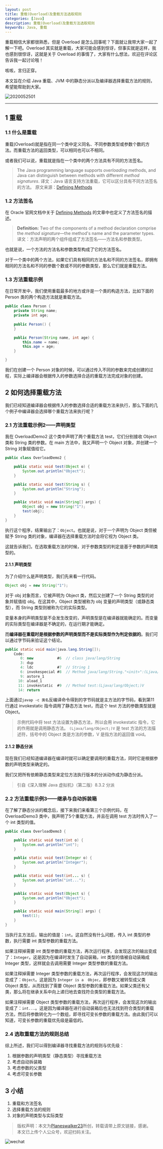 ```yaml
---
layout: post
title: 重载(Overload)及重载方法选取规则
categories: [Java]
description: 重载(Overload)及重载方法选取规则
keywords: Java, 重载
---
```


重载相信大家都很熟悉，但是 Overload 是怎么回事呢？下面就让我带大家一起了解一下吧。Overload 其实就是重载，大家可能会感到惊讶，但事实就是这样，我也感到很惊讶，这就是关于 Overload 的事情了，大家有什么想法，欢迎在评论区告诉我一起讨论哦！

咳咳，言归正穿。

本文旨在介绍 Java 重载、JVM 中的静态分派以及编译器选择重载方法的规则，希望能帮助到大家。

![2020052501](https://planeswalker23.github.io/images/posts/2020052501.png)

-----
## 1 重载
### 1.1 什么是重载
重载(Overload)就是指在同一个类中定义同名、不同参数类型或参数个数的方法。而重载方法的返回类型，可以相同也可以不相同。

或者我们可以说，重载就是指在一个类中的两个方法具有不同的方法签名。
> The Java programming language supports *overloading* methods, and Java can distinguish between methods with different *method signatures*.
> 译文：Java 语言支持方法重载，它可以区分具有不同方法签名的方法。
> 原文来源：[Defining Methods ](https://docs.oracle.com/javase/tutorial/java/javaOO/methods.html)

### 1.2 方法签名
在 Oracle 官网文档中关于 [Defining Methods](https://docs.oracle.com/javase/tutorial/java/javaOO/methods.html) 的文章中也定义了方法签名的描述。
> **Definition:** Two of the components of a method declaration comprise the *method signature*—the method's name and the parameter types.
> 译文：方法声明的两个组件组成了方法签名——方法名和参数类型。

也就是说，一个方法的方法名和参数类型构成了它的方法签名。

对于一个类中的两个方法，如果它们具有相同的方法名和不同的方法签名，即拥有相同的方法名和不同的参数个数或不同的参数类型，那么它们就是重载方法。

### 1.3 方法重载示例
在日常开发中，我们使用重载最多的地方或许是一个类的构造方法，比如下面的 Person 类的两个构造方法就是重载方法。

```java
public class Person {
    private String name;
    private int age;
    
    public Person() {
    }

    public Person(String name, int age) {
        this.name = name;
        this.age = age;
    }

}
```

我们在创建一个 Person 对象的时候，可以通过传入不同的参数来完成创建的过程，实际上编译器会根据传入的参数选择合适的重载方法完成对象的创建。


## 2 如何选择重载方法
我们已经知道编译器会根据传入的参数选择合适的重载方法来执行，那么下面的几个例子中编译器会选择哪个重载方法来执行呢？

### 2.1 方法重载示例2——声明类型
我在 OverloadDemo2 这个类中声明了两个重载方法 test，它们分别接收 Object 类和 String 类的参数。在 main 方法中，我又声明一个 Object 对象，并创建一个 String 对象赋值给它。

```java
public class OverloadDemo2 {

    public static void test(Object o) {
        System.out.println("Object");
    }

    public static void test(String s) {
        System.out.println("String");
    }

    public static void main(String[] args) {
        Object obj = new String("1");
        test(obj);
    }
}
```

执行这个程序，结果输出了：`Object`。也就是说，对于一个声明为 Object 类但被赋予 String 类的对象，编译器在选择重载方法时会将它视为 Object 类。

这就告诉我们，在选取重载方法的时候，对于参数类型的判定是基于参数的声明类型的。

#### 2.1.1 声明类型
为了介绍什么是声明类型，我们先来看一行代码。

```java
Object obj = new String("1");
```

对于 obj 对象而言，它被声明为 Object 类，然后又创建了一个 String 类型的对象并赋值给 obj。在这其中，Object 类型被称为 obj 变量的声明类型（或静态类型），而 String 类型则被称为它的实际类型。

变量本身的声明类型是不会发生改变的，声明类型是在编译器就能确定的。而变量的实际类型在编译器是不确定的，在运行期才能确定。

而**编译器在重载时是根据参数的声明类型而不是实际类型作为判定依据的**。我们可以通过字节码来验证这个结论。

```java
public static void main(java.lang.String[]);
    Code:
       0: new           #6  // class java/lang/String
       3: dup
       4: ldc           #7  // String 1
       6: invokespecial #8  // Method java/lang/String."<init>":(Ljava/lang/String;)V
       9: astore_1
      10: aload_1
      11: invokestatic  #9  // Method test:(Ljava/lang/Object;)V
      14: return
```

上面通过`javap -c 类名`反编译命令得到的字节码就是主方法的字节码，看到第11行通过 invokestatic 指令调用了静态方法 test，而这个 test 方法的参数类型就是 Object。
> 示例代码中将 test 方法设置为静态方法，所以会用 invokestatic 指令，它的作用就是调用静态方法。
> `(Ljava/lang/Object;)V` 是 test 方法的方法描述符，括号中的 Object 类是方法的参数，V 是指方法的返回值 void。

#### 2.1.2 静态分派
现在我们已经知道编译器在编译时就可以确定要调用的重载方法，同时它是根据参数的声明类型来确定的。

我们又把所有依赖静态类型来定位方法执行版本的分派动作成为静态分派。
> 引自《深入理解 Java 虚拟机》（第二版）8.3.2 分派

### 2.2 方法重载示例3——继承与自动拆装箱
在了解了静态分派的概念后，接下来我们来看第三个示例代码，在 OverloadDemo3 类中，我声明了5个重载方法，并且在调用 test 方法时传入了一个 int 类型的值。

```java
public class OverloadDemo3 {

    public static void test(int o) {
        System.out.println("int");
    }

    public static void test(Integer o) {
        System.out.println("Integer");
    }

    public static void test(int... s) {
        System.out.println("int...");
    }

    public static void test(Object s) {
        System.out.println("Object");
    }

    public static void main(String[] args) {
        test(1);
    }
}
```

当执行主方法后，输出的值是：`int`。这自然没有什么问题，传入 int 类型的参数，执行需要 int 类型参数的重载方法。

如果注释掉需要 int 类型参数的重载方法，再次运行程序，会发现这次的输出变成了：`Integer`。这是因为在编译时发生了自动装箱，int 类型的值被自动装箱成 Integer 类型，这样就会去调用需要 Integer 类型参数的重载方法。

如果注释掉需要 Integer 类型参数的重载方法，再次运行程序，会发现这次的输出变成了：`Object`。这是因为 `Integer is a  Objec`，即参数又被转型成父类 Object 类型，从而找到了需要 Object 类型参数的重载方法。如果父类还有父类，那么将在继承关系中向上递归地去查找符合类型的重载方法。

如果注释掉需要 Object 类型参数的重载方法，再次运行程序，会发现这次的输出变成了：`int...`。这是因为编译器在进行自动装箱后也无法找到符合类型的重载方法，然后将参数转化为一个数组，即寻找可变长参数的重载方法。由此我们可以知道，可变长参数的重载优先级是最低的。

### 2.4 选取重载方法的规则总结
综上所述，我们可以得到编译器寻找重载方法的规则与优先级：
1. 根据参数的声明类型（静态类型）寻找重载方法
2. 考虑自动拆装箱
3. 考虑参数的父类型
4. 考虑可变长参数

## 3 小结
1. 重载和方法签名
2. 选择重载方法的规则
3. 对象的声明类型与实际类型

> 版权声明：本文为[Planeswalker23](https://github.com/Planeswalker23)所创，转载请带上原文链接，感谢。<br>
> 本文已上传个人公众号，欢迎扫码关注。

![wechat](https://planeswalker23.github.io/images/wechat.png)